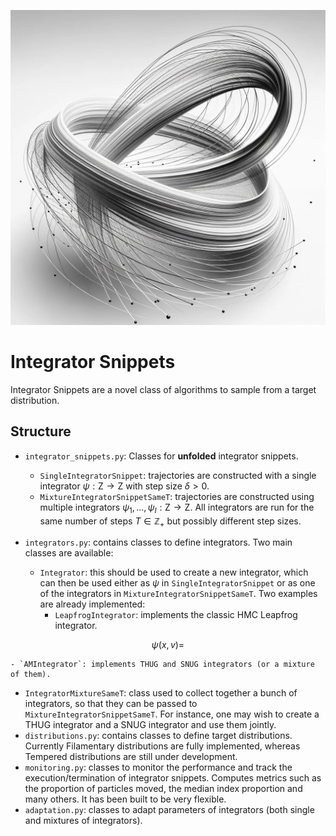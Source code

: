 ![Integrator Snippets](integrator_snippets.png)

# Integrator Snippets
Integrator Snippets are a novel class of algorithms to sample from a target distribution.

## Structure

- `integrator_snippets.py`: Classes for **unfolded** integrator snippets.
    - `SingleIntegratorSnippet`: trajectories are constructed with a single integrator $\psi:\mathsf{Z}\to\mathsf{Z}$ with step size $\delta>0$.
    - `MixtureIntegratorSnippetSameT`: trajectories are constructed using multiple integrators $\psi_1, \ldots, \psi_I:\mathsf{Z}\to\mathsf{Z}$. All integrators are run for the same number of steps $T\in\mathbb{Z}_+$ but possibly different step sizes.

- `integrators.py`: contains classes to define integrators. Two main classes are available:
  - `Integrator`: this should be used to create a new integrator, which can then be used either as $\psi$ in `SingleIntegratorSnippet` or as one of the integrators in `MixtureIntegratorSnippetSameT`. Two examples are already implemented:
    - `LeapfrogIntegrator`: implements the classic HMC Leapfrog integrator. 
    
$$
\psi(x, v) = 
$$
    
    - `AMIntegrator`: implements THUG and SNUG integrators (or a mixture of them).
  - `IntegratorMixtureSameT`: class used to collect together a bunch of integrators, so that they can be passed to `MixtureIntegratorSnippetSameT`. For instance, one may wish to create a THUG integrator and a SNUG integrator and use them jointly.
- `distributions.py`: contains classes to define target distributions. Currently Filamentary distributions are fully implemented, whereas Tempered distributions are still under development.
- `monitoring.py`: classes to monitor the performance and track the execution/termination of integrator snippets. Computes metrics such as the proportion of particles moved, the median index proportion and many others. It has been built to be very flexible.
- `adaptation.py`: classes to adapt parameters of integrators (both single and mixtures of integrators).


